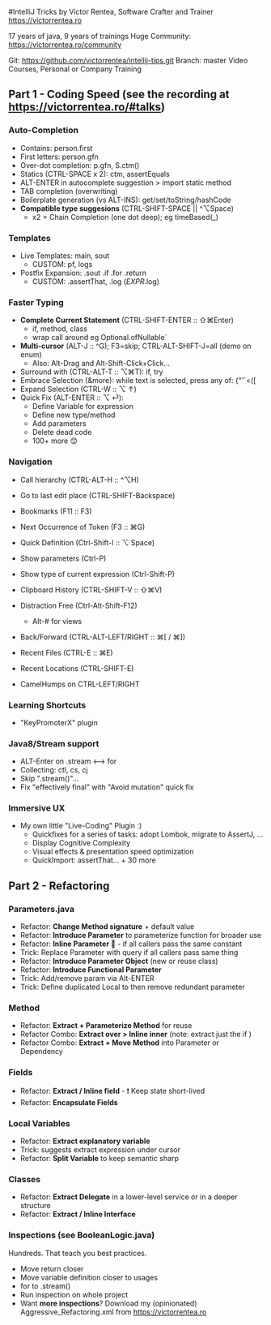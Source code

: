 #IntelliJ Tricks
by Victor Rentea, Software Crafter and Trainer
https://victorrentea.ro

17 years of java, 9 years of trainings
Huge Community: https://victorrentea.ro/community

Git: https://github.com/victorrentea/intellij-tips.git
Branch: master
Video Courses, Personal or Company Training

## Part 1 - Coding Speed (see the recording at https://victorrentea.ro/#talks)

### Auto-Completion
- Contains: person.first 
- First letters: person.gfn
- Over-dot completion: p.gfn, S.ctm()
- Statics (CTRL-SPACE x 2): ctm, assertEquals
- ALT-ENTER in autocomplete suggestion > import static method
- TAB completion (overwriting)
- Boilerplate generation (vs ALT-INS): get/set/toString/hashCode
- **Compatible type suggesions** (CTRL-SHIFT-SPACE || ^⌥Space)
    - x2 = Chain Completion (one dot deep); eg timeBased(_)

### Templates
- Live Templates: main, sout
  - CUSTOM: pf, logs
- Postfix Expansion: .sout .if .for .return
  - CUSTOM: .assertThat, .log ($EXPR$.log) 

### Faster Typing
- **Complete Current Statement** (CTRL-SHIFT-ENTER :: ⇧⌘Enter)
  - if, method, class
  - wrap call around eg Optional.ofNullable`
- **Multi-cursor** (ALT-J :: ^G); F3=skip; CTRL-ALT-SHIFT-J=all (demo on enum)
  - Also: Alt-Drag and Alt-Shift-Click+Click...
- Surround with (CTRL-ALT-T :: ⌥⌘T): if, try
- Embrace Selection (&more): while text is selected, press any of: {"'`<([
- Expand Selection (CTRL-W :: ⌥ ↑)
- Quick Fix (ALT-ENTER :: ⌥ ⏎):
  - Define Variable for expression
  - Define new type/method
  - Add parameters
  - Delete dead code
  - 100+ more 😊
 
### Navigation 
- Call hierarchy (CTRL-ALT-H :: ^⌥H)
- Go to last edit place (CTRL-SHIFT-Backspace)
- Bookmarks (F11 :: F3)
- Next Occurrence of Token (F3 :: ⌘G)
- Quick Definition (Ctrl-Shift-I :: ⌥ Space)
- Show parameters (Ctrl-P) 
- Show type of current expression (Ctrl-Shift-P)
- Clipboard History (CTRL-SHIFT-V :: ⇧⌘V)

- Distraction Free (Ctrl-Alt-Shift-F12)
  - Alt-# for views
- Back/Forward (CTRL-ALT-LEFT/RIGHT :: ⌘[ / ⌘])
- Recent Files (CTRL-E :: ⌘E)
- Recent Locations (CTRL-SHIFT-E)
- CamelHumps on CTRL-LEFT/RIGHT

### Learning Shortcuts
- "KeyPromoterX" plugin

### Java8/Stream support
- ALT-Enter on .stream <--> for
- Collecting: ctl, cs, cj
- Skip ".stream()"...
- Fix "effectively final" with "Avoid mutation" quick fix

### Immersive UX
- My own little "Live-Coding" Plugin :)
  - Quickfixes for a series of tasks: adopt Lombok, migrate to AssertJ, ...
  - Display Cognitive Complexity
  - Visual effects & presentation speed optimization
  - QuickImport: assertThat... + 30 more

## Part 2 - Refactoring 

### Parameters.java
- Refactor: **Change Method signature** + default value
- Refactor: **Introduce Parameter** to parameterize function for broader use
- Refactor: **Inline Parameter 💪** - if all callers pass the same constant
- Trick: Replace Parameter with query if all callers pass same thing
- Refactor: **Introduce Parameter Object** (new or reuse class)
- Refactor: **Introduce Functional Parameter**
- Trick: Add/remove param via Alt-ENTER
- Trick: Define duplicated Local to then remove redundant parameter

### Method
- Refactor: **Extract + Parameterize Method** for reuse
- Refactor Combo: **Extract over > Inline inner** (note: extract just the if )
- Refactor Combo: **Extract + Move Method** into Parameter or Dependency

### Fields
- Refactor: **Extract / Inline field** - ❗ Keep state short-lived
- Refactor: **Encapsulate Fields**

### Local Variables
- Refactor: **Extract explanatory variable**
- Trick: suggests extract expression under cursor
- Refactor: **Split Variable** to keep semantic sharp

### Classes
- Refactor: **Extract Delegate** in a lower-level service or in a deeper structure  
- Refactor: **Extract / Inline Interface**

### Inspections (see BooleanLogic.java)
Hundreds. That teach you best practices.
- Move return closer
- Move variable definition closer to usages
- for to .stream()
- Run inspection on whole project
- Want **more inspections**? Download my (opinionated) Aggressive_Refactoring.xml
from https://victorrentea.ro
